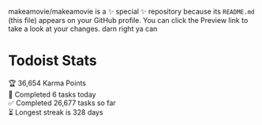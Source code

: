 makeamovie/makeamovie is a ✨ special ✨ repository because its `README.md` (this file) appears on your GitHub profile.
You can click the Preview link to take a look at your changes. darn right ya can

# Todoist Stats

<!-- TODO-IST:START -->
🏆  36,654 Karma Points           
🌸  Completed 6 tasks today           
✅  Completed 26,677 tasks so far           
⏳  Longest streak is 328 days
<!-- TODO-IST:END -->